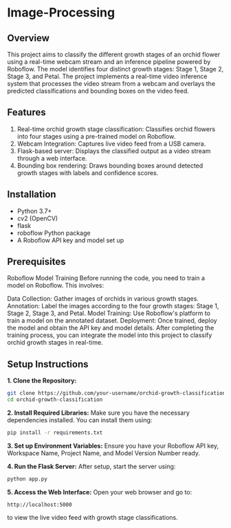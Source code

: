 # Image-Processing

## Overview

This project aims to classify the different growth stages of an orchid flower using a real-time webcam stream and an inference pipeline powered by Roboflow. The model identifies four distinct growth stages: Stage 1, Stage 2, Stage 3, and Petal. The project implements a real-time video inference system that processes the video stream from a webcam and overlays the predicted classifications and bounding boxes on the video feed.

## Features

1. Real-time orchid growth stage classification: Classifies orchid flowers into four stages using a pre-trained model on Roboflow.
2. Webcam Integration: Captures live video feed from a USB camera.
3. Flask-based server: Displays the classified output as a video stream through a web interface.
4. Bounding box rendering: Draws bounding boxes around detected growth stages with labels and confidence scores.

## Installation
- Python 3.7+
- cv2 (OpenCV)
- flask
- roboflow Python package
- A Roboflow API key and model set up

## Prerequisites
Roboflow Model Training
Before running the code, you need to train a model on Roboflow. This involves:

Data Collection: Gather images of orchids in various growth stages.
Annotation: Label the images according to the four growth stages: Stage 1, Stage 2, Stage 3, and Petal.
Model Training: Use Roboflow's platform to train a model on the annotated dataset.
Deployment: Once trained, deploy the model and obtain the API key and model details.
After completing the training process, you can integrate the model into this project to classify orchid growth stages in real-time.

## Setup Instructions

**1. Clone the Repository:**
```bash
git clone https://github.com/your-username/orchid-growth-classification.git
cd orchid-growth-classification
```

**2. Install Required Libraries:**
Make sure you have the necessary dependencies installed. You can install them using:
```bash
pip install -r requirements.txt
```

**3. Set up Environment Variables:**
Ensure you have your Roboflow API key, Workspace Name, Project Name, and Model Version Number ready.

**4. Run the Flask Server:**
After setup, start the server using:
```bash
python app.py
```

**5. Access the Web Interface:**
Open your web browser and go to:
```arduino
http://localhost:5000
````
to view the live video feed with growth stage classifications.
